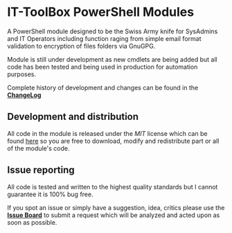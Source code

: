 # IT-ToolBox PowerShell Modules

A PowerShell module designed to be the Swiss Army knife for SysAdmins and IT Operators including function raging from simple email format validation to encryption of files folders via GnuGPG.

Module is still under development as new cmdlets are being added but all code has been tested and being used in production for automation purposes.

Complete history of development and changes can be found in the **[ChangeLog](https://github.com/PsCustomObject/IT-ToolBox/blob/master/CHANGELOG.md)**

## Development and distribution

All code in the module is released under the *MIT* license which can be found [here](https://github.com/PsCustomObject/IT-ToolBox/blob/master/LICENSE) so you are free to download, modify and redistribute part or all of the module's code.

## Issue reporting

All code is tested and written to the highest quality standards but I cannot guarantee it is 100% bug free.

If you spot an issue or simply have a suggestion, idea, critics please use the **[Issue Board](https://github.com/PsCustomObject/IT-ToolBox/issues)** to submit a request which will be analyzed and acted upon as soon as possible.
